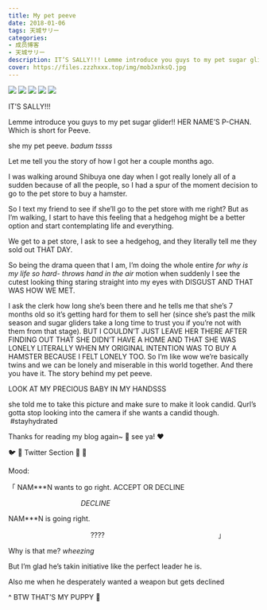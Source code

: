 ```yaml
---
title: My pet peeve
date: 2018-01-06
tags: 天城サリー
categories: 
- 成员博客
- 天城サリー
description: IT’S SALLY!!! Lemme introduce you guys to my pet sugar glider!! HER NAME’S P-CHAN. Which is short for Peeve.she my pet peeve. *badum tssss* Let me tell you the story of how I got her a couple month...
cover: https://files.zzzhxxx.top/img/mobJxnksQ.jpg 
---
```

![](https://files.zzzhxxx.top/img/mobJxnksQ.jpg)
![](https://files.zzzhxxx.top/img/mobLLkgln.jpg)
![](https://files.zzzhxxx.top/img/mobT9yMLW.jpg)
![](https://files.zzzhxxx.top/img/mobXtvy4y.jpg)
![](https://files.zzzhxxx.top/img/mobAO5Quf.jpg)

IT’S SALLY!!! 

Lemme introduce you guys to my pet sugar glider!! HER NAME’S P-CHAN. Which is short for Peeve.


she my pet peeve. *badum tssss* 


Let me tell you the story of how I got her a couple months ago.

I was walking around Shibuya one day when I got really lonely all of a sudden because of all the people, so I had a spur of the moment decision to go to the pet store to buy a hamster.


So I text my friend to see if she’ll go to the pet store with me right? But as I’m walking, I start to have this feeling that a hedgehog might be a better option and start contemplating life and everything.

We get to a pet store, I ask to see a hedgehog, and they literally tell me they sold out THAT DAY.    

So being the drama queen that I am, I’m doing the whole entire *for why is my life so hard- throws hand in the air* motion when suddenly I see the cutest looking thing staring straight into my eyes with DISGUST AND THAT WAS HOW WE MET. 

I ask the clerk how long she’s been there and he tells me that she’s 7 months old so it’s getting hard for them to sell her (since she’s past the milk season and sugar gliders take a long time to trust you if you’re not with them from that stage). BUT I COULDN’T JUST LEAVE HER THERE AFTER FINDING OUT THAT SHE DIDN’T HAVE A HOME AND THAT SHE WAS LONELY LITERALLY WHEN MY ORIGINAL INTENTION WAS TO BUY A HAMSTER BECAUSE I FELT LONELY TOO. So I’m like wow we’re basically twins and we can be lonely and miserable in this world together. And there you have it. The story behind my pet peeve. 





LOOK AT MY PRECIOUS BABY IN MY HANDSSS




she told me to take this picture and make sure to make it look candid. Qurl’s gotta stop looking into the camera if she wants a candid though.  #stayhydrated 

Thanks for reading my blog again~ 👋 see ya! ❤️ 


🐦 🐥 Twitter Section 🐤 🐣 

Mood:

「
NAM***N wants to go right. ACCEPT OR DECLINE

                                     *DECLINE*

NAM***N is going right.     

                                          ????
                                                         」

Why is that me? *wheezing* 

But I’m glad he’s takin initiative like the perfect leader he is. 

Also me when he desperately wanted a weapon but gets declined 



^ BTW THAT’S MY PUPPY 🐶 










